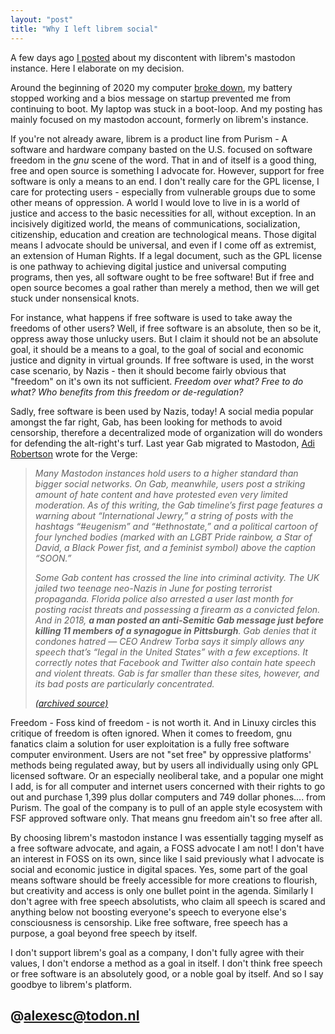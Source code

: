 ```yaml
---
layout: "post"
title: "Why I left librem social"
---
```


A few days ago [I posted][1] about my discontent with librem's mastodon instance. Here I elaborate on my decision.

[1]: https://social.librem.one/@alexesc/104016564652372576 

<!--more-->

Around the beginning of 2020 my computer [broke down][2], my battery stopped working and a bios message on startup prevented me from continuing to boot. My laptop was stuck in a boot-loop. And my posting has mainly focused on my mastodon account, formerly on librem's instance. 

[2]: https://alex-esc.github.io/posts/new-new-year.html

If you're not already aware, librem is a product line from Purism - A software and hardware company basted on the U.S. focused on software freedom in the *gnu* scene of the word. That in and of itself is a good thing, free and open source is something I advocate for. However, support for free software is only a means to an end. I don't really care for the GPL license, I care for protecting users - especially from vulnerable groups due to some other means of oppression. A world I would love to live in is a world of justice and access to the basic necessities for all, without exception. In an incisively digitized world, the means of communications, socialization, citizenship, education and creation are technological means. Those digital means I advocate should be universal, and even if I come off as extremist, an extension of Human Rights. If a legal document, such as the GPL license is one pathway to achieving digital justice and universal computing programs, then yes, all software ought to be free software! But if free and open source becomes a goal rather than merely a method, then we will get stuck under nonsensical knots.

For instance, what happens if free software is used to take away the freedoms of other users? Well, if free software is an absolute, then so be it, oppress away those unlucky users. But I claim it should not be an absolute goal, it should be a means to a goal, to the goal of social and economic justice and dignity in virtual grounds. If free software is used, in the worst case scenario, by Nazis - then it should become fairly obvious that "freedom" on it's own its not sufficient. *Freedom over what? Free to do what? Who benefits from this freedom or de-regulation?*

Sadly, free software is been used by Nazis, today! A social media popular amongst the far right, Gab, has been looking for methods to avoid censorship, therefore a decentralized mode of organization will do wonders for defending the alt-right's turf. Last year Gab migrated to Mastodon, [Adi Robertson][3] wrote for the Verge:



> *Many Mastodon instances hold users to a higher standard than bigger social networks. On Gab, meanwhile, users post a striking amount of hate content and have protested even very limited moderation. As of this writing, the Gab timeline’s first page features a warning about “International Jewry,” a string of posts with the hashtags “#eugenism” and “#ethnostate,” and a political cartoon of four lynched bodies (marked with an LGBT Pride rainbow, a Star of David, a Black Power fist, and a feminist symbol) above the caption “SOON.”*
> 
> *Some Gab content has crossed the line into criminal activity. The UK jailed two teenage neo-Nazis in June for posting terrorist propaganda. Florida police also arrested a user last month for posting racist threats and possessing a firearm as a convicted felon. And in 2018, ***a man posted an anti-Semitic Gab message just before killing 11 members of a synagogue in Pittsburgh***. Gab denies that it condones hatred — CEO Andrew Torba says it simply allows any speech that’s “legal in the United States” with a few exceptions. It correctly notes that Facebook and Twitter also contain hate speech and violent threats. Gab is far smaller than these sites, however, and its bad posts are particularly concentrated.*
> 
> *[(archived source)][4]*

[3]: https://nitter.net/thedextriarchy
[4]: https://web.archive.org/web/20200303121043/https://www.theverge.com/2019/7/12/20691957/mastodon-decentralized-social-network-gab-migration-fediverse-app-blocking

Freedom - Foss kind of freedom - is not worth it. And in Linuxy circles this critique of freedom is often ignored. When it comes to freedom, gnu fanatics claim a solution for user exploitation is a fully free software computer environment. Users are not "set free" by oppressive platforms' methods being regulated away, but by users all individually using only GPL licensed software. Or an especially neoliberal take, and a popular one might I add, is for all computer and internet users concerned with their rights to go out and purchase 1,399 plus dollar computers and 749 dollar phones.... from Purism. The goal of the company is to pull of an apple style ecosystem with FSF approved software only. That means gnu freedom ain't so free after all.

By choosing librem's mastodon instance I was essentially tagging myself as a free software advocate, and again, a FOSS advocate I am not! I don't have an interest in FOSS on its own, since like I said previously what I advocate is social and economic justice in digital spaces. Yes, some part of the goal means software should be freely accessible for more creations to flourish, but creativity and access is only one bullet point in the agenda. Similarly I don't agree with free speech absolutists, who claim all speech is scared and anything below not boosting everyone's speech to everyone else's consciousness is censorship. Like free software, free speech has a purpose, a goal beyond free speech by itself.

I don't support librem's goal as a company, I don't fully agree with their values, I don't endorse a method as a goal in itself. I don't think free speech or free software is an absolutely good, or a noble goal by itself. And so I say goodbye to librem's platform.

## **@alexesc@todon.nl**